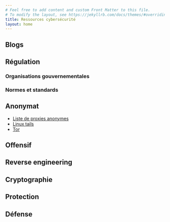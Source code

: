 ```yaml
---
# Feel free to add content and custom Front Matter to this file.
# To modify the layout, see https://jekyllrb.com/docs/themes/#overriding-theme-defaults
title: Ressources cybersécurité
layout: home
---
```


## Blogs

## Régulation

### Organisations gouvernementales

### Normes et standards

## Anonymat

- [Liste de proxies anonymes](https://www.atomintersoft.com/products/alive-proxy/proxy-list/)
- [Linux tails](https://tails.net/index.fr.html)
- [Tor](https://www.torproject.org/)

## Offensif

## Reverse engineering

## Cryptographie

## Protection

## Défense
